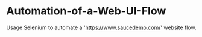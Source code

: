 # Automation-of-a-Web-UI-Flow
Usage Selenium to automate a 'https://www.saucedemo.com/' website flow.
